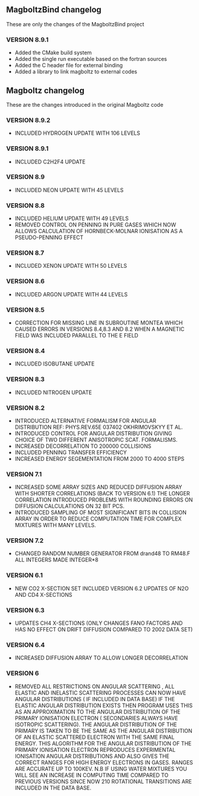 ## MagboltzBind changelog
These are only the changes of the MagboltzBind project

### VERSION 8.9.1
* Added the CMake build system
* Added the single run executable based on the fortran sources
* Added the C header file for external binding
* Added a library to link magboltz to external codes

## Magboltz changelog
These are the changes introduced in the original Magboltz code

### VERSION 8.9.2
* INCLUDED HYDROGEN UPDATE WITH 106 LEVELS

### VERSION 8.9.1
* INCLUDED C2H2F4 UPDATE

### VERSION 8.9 
* INCLUDED NEON UPDATE WITH 45 LEVELS

### VERSION 8.8 
* INCLUDED HELIUM UPDATE WITH 49 LEVELS
* REMOVED CONTROL ON PENNING IN PURE GASES WHICH NOW ALLOWS CALCULATION OF HORNBECK-MOLNAR IONISATION AS A PSEUDO-PENNING EFFECT

### VERSION 8.7
* INCLUDED XENON UPDATE WITH 50 LEVELS

### VERSION 8.6 
* INCLUDED ARGON UPDATE WITH 44 LEVELS

### VERSION 8.5 
* CORRECTION FOR MISSING LINE IN SUBROUTINE MONTEA WHICH CAUSED ERRORS IN VERSIONS 8.4,8.3 AND 8.2 WHEN A MAGNETIC FIELD WAS INCLUDED PARALLEL TO THE E FIELD

### VERSION 8.4 
* INCLUDED ISOBUTANE UPDATE

### VERSION 8.3 
* INCLUDED NITROGEN UPDATE
 
 ### VERSION 8.2 
 * INTRODUCED ALTERNATIVE FORMALISM FOR ANGULAR DISTRIBUTION REF: PHYS.REV.65E 037402 OKHRIMOVSKYY ET AL.
 * INTRODUCED CONTROL FOR ANGULAR DISTRIBUTION GIVING CHOICE OF TWO DIFFERENT ANISOTROPIC SCAT. FORMALISMS.
* INCREASED DECORRELATION TO  200000 COLLISIONS
* INCLUDED PENNING TRANSFER EFFICIENCY
* INCREASED ENERGY SEGEMENTATION FROM 2000 TO 4000 STEPS

### VERSION 7.1
* INCREASED SOME ARRAY SIZES AND REDUCED DIFFUSION ARRAY WITH SHORTER CORRELATIONS (BACK TO VERSION 6.1) THE LONGER CORRELATION INTRODUCED PROBLEMS WITH ROUNDING ERRORS ON DIFFUSION CALCULATIONS ON 32 BIT PCS.
* INTRODUCED SAMPLING OF MOST SIGNIFICANT BITS IN COLLISION ARRAY IN ORDER TO REDUCE COMPUTATION TIME FOR COMPLEX MIXTURES WITH MANY LEVELS.

### VERSION 7.2
* CHANGED RANDOM NUMBER GENERATOR FROM drand48 TO RM48.F ALL INTEGERS MADE INTEGER*8
  
### VERSION 6.1 
* NEW CO2 X-SECTION SET INCLUDED VERSION 6.2 UPDATES OF N2O AND CD4 X-SECTIONS

### VERSION 6.3 
* UPDATES CH4 X-SECTIONS (ONLY CHANGES FANO FACTORS AND HAS NO EFFECT ON DRIFT DIFFUSION COMPARED TO 2002 DATA SET)

### VERSION 6.4
* INCREASED DIFFUSION ARRAY TO ALLOW LONGER DECORRELATION

### VERSION 6
* REMOVED ALL RESTRICTIONS ON ANGULAR SCATTERING , ALL ELASTIC AND INELASTIC SCATTERING PROCESSES CAN NOW HAVE ANGULAR DISTRIBUTIONS ( IF INCLUDED IN DATA BASE) IF THE ELASTIC ANGULAR DISTRIBUTION EXISTS THEN PROGRAM USES THIS AS AN APPROXIMATION TO THE ANGULAR DISTRIBUTION OF THE PRIMARY IONISATION ELECTRON ( SECONDARIES ALWAYS HAVE ISOTROPIC SCATTERING). THE ANGULAR DISTRIBUTION OF THE PRIMARY IS TAKEN TO BE THE SAME AS THE ANGULAR DISTRIBUTION OF AN ELASTIC SCATTERED ELECTRON WITH THE SAME FINAL ENERGY. THIS ALGORITHM FOR THE ANGULAR DISTRIBUTION OF THE PRIMARY IONISATION ELECTRON REPRODUCES EXPERIMENTAL IONISATION ANGULAR DISTRIBUTIONS AND ALSO GIVES THE CORRECT RANGES FOR HIGH ENERGY ELECTRONS IN GASES. RANGES ARE ACCURATE UP TO 100KEV. N.B  IF USING WATER MIXTURES YOU WILL SEE AN INCREASE IN COMPUTING TIME COMPARED TO PREVIOUS VERSIONS SINCE NOW 210 ROTATIONAL
TRANSITIONS ARE INCLUDED IN THE DATA BASE.